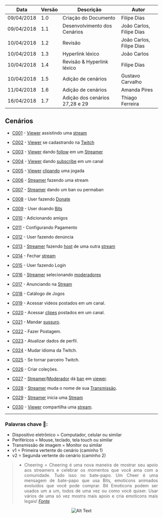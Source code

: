|Data|Versão|Descrição|Autor|
|----|------|---------|-----|
|09/04/2018|1.0|Criação do Documento|Filipe Dias|
|09/04/2018|1.1|Desenvolvimento dos Cenários|João Carlos, Filipe Dias|
|10/04/2018|1.2|Revisão|João Carlos, Filipe Dias|
|10/04/2018|1.3|Hyperlink léxico|João Carlos|
|10/04/2018|1.4|Revisão & Hyperlink léxico|Filipe Dias|
|10/04/2018|1.5|Adição de cenários|Gustavo Carvalho|
|11/04/2018|1.6|Adição de cenários|Amanda Pires|
|16/04/2018|1.7|Adição dos cenários 27,28 e 29|Thiago Ferreira|

## Cenários

* [C001](Cenário-001) - [Viewer](Viewer) assistindo uma [stream](Stream)

* [C002](Cenário-002) - [Viewer](Viewer) se cadastrando na [Twitch](Twitch)

* [C003](Cenário-003) - [Viewer](Viewer) dando [follow](Dar-follow) em um [Streamer](L%C3%A9xico-Streamer)

* [C004](Cenário-004) - [Viewer](Viewer) dando [subscribe](Subscribe) em um canal

* [C005](Cenário-005) - [Viewer](Viewer) [clipando](Clipes) uma jogada

* [C006](Cenário-006) - [Streamer](L%C3%A9xico-Streamer) fazendo uma stream

* [C007](Cenário-007) - [Streamer](L%C3%A9xico-Streamer)
 dando um ban ou permaban

* [C008](Cenário-008) - User fazendo [Donate](Donate)

* [C009](Cenário-009) - User doando [Bits](Bits)

* [C010](Cenário-010) - Adicionando amigos

* [C011](Cenário-011) - Configurando Pagamento

* [C012](Cenário-012) - User fazendo denúncia

* [C013](Cenário-013) - [Streamer](L%C3%A9xico-Streamer) fazendo [host](Raid) de uma outra [stream](Stream)

* [C014](Cenário-014) - Fechar [stream](Stream)

* [C015](Cenário-015) - User fazendo Login

* [C016](Cenário-016) - [Streamer](L%C3%A9xico-Streamer) selecionando [moderadores](Moderador)

* [C017](Cenário-017) - Anunciando na [Stream](Stream)

* [C018](Cenário-018) - Catálogo de Jogos

* [C019](Cenário-019) - Acessar videos postados em um canal.

* [C020](Cenário-020) - Acessar [clipes](Clipes) postados em um canal.

* [C021](Cenário-021) - Mandar [sussuro](Whisper).

* [C022](Cenário-022) - Fazer Postagem.

* [C023](Cenário-023) - Atualizar dados de perfil.

* [C024](Cenário-024) - Mudar idioma da Twitch.

* [C025](Cenário-025) - Se tornar parceiro Twitch.

* [C026](Cenário-026) - Criar coleções.

* [C027](Cenário-027) - [Streamer](Streamer)/[Moderador](Moderador) dá [ban](Ban) em [viewer](Viewer).

* [C028](Cenário-028) - [Streamer](Streamer) muda o nome de sua [Transmissão](Stream).

* [C029](Cenário-029) - [Streamer](Streamer) inicia uma [Stream](Stream)

* [C030](Cenário-030) - [Viewer](Viewer) compartilha uma [stream](Stream).

________________________

### Palavras chave 🔑:
* Dispositivo eletrônico = Computador, celular ou similar
* Periféricos = Mouse, teclado, tela touch ou similar
* Transmissão de imagem = Monitor ou similar
* v1 = Primeira vertente do cenário (caminho 1)
* v2 = Segunda vertente do cenário (caminho 2)

<div align="justify">

> * Cheering = Cheering é uma nova maneira de mostrar seu apoio aos streamers e celebrar os momentos que você ama com a comunidade. Tudo isso no bate-papo. Um Cheer é uma mensagem de bate-papo que usa Bits, emoticons animados evoluídos que você pode comprar. Bit Emoticons podem ser usados um a um, todos de uma vez ou como você quiser. Usar vários de uma só vez mostra mais apoio e cria emoticons mais legais! _[Fonte](https://help.twitch.tv/customer/pt_br/portal/articles/2449458-guia-do-cheering-beta-)_

</div>
<div align="center">

![Alt Text](http://i.imgur.com/Pnw2fs9.gif)

</div>
